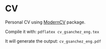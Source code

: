 # CV
Personal CV using [ModernCV](https://github.com/xdanaux/moderncv) package.

Compile it with: `pdflatex cv_gsanchez_eng.tex`

It will generate the output: `cv_gsanchez_eng.pdf`
